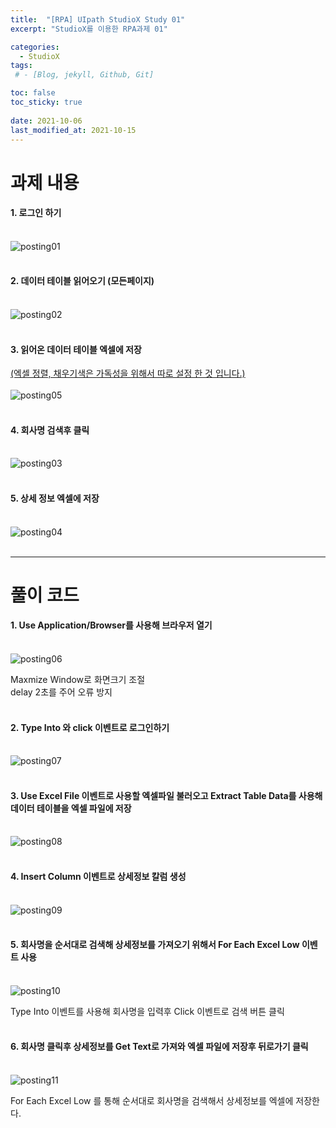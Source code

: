 ```yaml
---
title:  "[RPA] UIpath StudioX Study 01"
excerpt: "StudioX를 이용한 RPA과제 01"

categories:
  - StudioX
tags:
 # - [Blog, jekyll, Github, Git]

toc: false
toc_sticky: true
 
date: 2021-10-06
last_modified_at: 2021-10-15
---
```


# 과제 내용

#### **1. 로그인 하기** <br><br>
![posting01](https://user-images.githubusercontent.com/79980786/136141458-e3153cac-50f8-417d-acf7-19930e688ab3.png)
<br><br>

#### **2. 데이터 테이블 읽어오기 (모든페이지)** <br><br>
![posting02](https://user-images.githubusercontent.com/79980786/136141602-324a62b3-86be-4c65-912b-9b66beaf0217.png)
<br><br>

#### **3. 읽어온 데이터 테이블 엑셀에 저장** <br>
<u>(엑셀 정렬, 채우기색은 가독성을 위해서 따로 설정 한 것 입니다.)</u> <br><br>
![posting05](https://user-images.githubusercontent.com/79980786/136141969-9df9dc87-e5fc-4156-9aef-873b33ad8063.png)<br><br>

#### **4. 회사명 검색후 클릭**<br><br>
![posting03](https://user-images.githubusercontent.com/79980786/136142194-6ac826cc-25ed-42a6-99f5-717948344ec3.png)<br><br>

#### **5. 상세 정보 엑셀에 저장**<br><br>
![posting04](https://user-images.githubusercontent.com/79980786/136142267-472763f7-5b1c-4b50-8155-c4ad26198b97.png)<br><br>

---

# 풀이 코드

#### **1. Use Application/Browser를 사용해 브라우저 열기** <br><br>
![posting06](https://user-images.githubusercontent.com/79980786/136143490-c929c9e5-51e6-4d5c-b450-c35ec84fb9fc.png)<br>

Maxmize Window로 화면크기 조절<br>
delay 2초를 주어 오류 방지<br><br>

#### **2. Type Into 와 click 이벤트로 로그인하기** <br><br>
![posting07](https://user-images.githubusercontent.com/79980786/136143696-c45b831b-0604-486a-97a0-63e4cd9337de.png)<br><br>

#### **3. Use Excel File 이벤트로 사용할 엑셀파일 불러오고 Extract Table Data를 사용해 데이터 테이블을 엑셀 파일에 저장** <br><br>
![posting08](https://user-images.githubusercontent.com/79980786/136144185-902eb382-bd8f-4b69-bbfb-04f3b8eecc7e.png)<br><br>

#### **4. Insert Column 이벤트로 상세정보 칼럼 생성** <br><br>
![posting09](https://user-images.githubusercontent.com/79980786/136163541-1cfa5f63-3df7-43c0-8110-44c89ff2a1e8.png)<br><br>

#### **5. 회사명을 순서대로 검색해 상세정보를 가져오기 위해서 For Each Excel Low 이벤트 사용** <br><br>
![posting10](https://user-images.githubusercontent.com/79980786/136144516-16807cea-6a64-4a02-bf1b-d19338082499.png)<br>

Type Into 이벤트를 사용해 회사명을 입력후 Click 이벤트로 검색 버튼 클릭<br><br>

#### **6. 회사명 클릭후 상세정보를 Get Text로 가져와 엑셀 파일에 저장후 뒤로가기 클릭** <br><br>
![posting11](https://user-images.githubusercontent.com/79980786/136144845-7ad73c43-9e2e-4495-a7de-ba0a600e6909.png)<br>

For Each Excel Low 를 통해 순서대로 회사명을 검색해서 상세정보를 엑셀에 저장한다.





